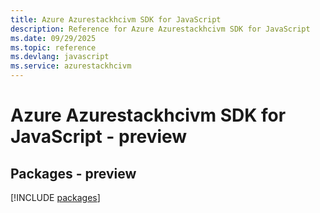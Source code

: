 ```yaml
---
title: Azure Azurestackhcivm SDK for JavaScript
description: Reference for Azure Azurestackhcivm SDK for JavaScript
ms.date: 09/29/2025
ms.topic: reference
ms.devlang: javascript
ms.service: azurestackhcivm
---
```

# Azure Azurestackhcivm SDK for JavaScript - preview
## Packages - preview
[!INCLUDE [packages](azurestackhcivm-index.md)]